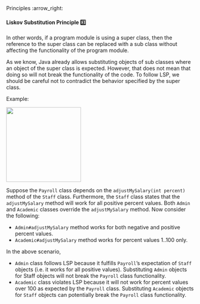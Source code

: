 <link rel="stylesheet" href="{{baseUrl}}/css/textbook.css">

<div class="website-content">

<div id="path">Principles :arrow_right: </div>

<div id="title">

#### Liskov Substitution Principle :three:

</div>

<div id="body">

<tip-box type="primary">

<include src="../../common/definitions.md#def-liskov-substitution-principle" />

</tip-box>

In other words, if a program module is using a super class, then the reference to the super class can be replaced with a sub class without affecting the functionality of the program module.

As we know, Java already allows substituting objects of sub classes where an object of the super class is expected. However, that does not mean that doing so will not break the functionality of the code. To follow LSP, we should be careful not to contradict the behavior specified by the super class.

<tip-box>

Example:

<img src="{{baseUrl}}/principles/liskovSubstitutionPrinciple/images/payroll.png" height="200" />
<p/>

Suppose the `Payroll` class depends on the `adjustMySalary(int percent)` method of the `Staff` class. Furthermore, the `Staff` class states that the `adjustMySalary` method will work for all positive percent values. Both `Admin` and `Academic` classes override the `adjustMySalary` method.  Now consider the following:

*	`Admin#adjustMySalary` method works for both negative and positive percent values.
*	`Academic#adjustMySalary` method works for percent values 1..100 only.

In the above scenario,

*	`Admin` class follows LSP because it fulfills `Payroll`’s expectation of `Staff` objects (i.e. it works for all positive values). Substituting `Admin` objects for Staff objects will not break the `Payroll` class functionality.
*	`Academic` class violates LSP because it will not work for percent values over 100 as expected by the `Payroll` class. Substituting `Academic` objects for `Staff` objects can potentially break the `Payroll` class functionality.

</tip-box>

</div>

<div id="extras">
<div>

</div>

